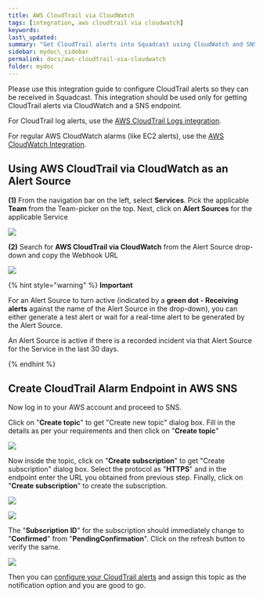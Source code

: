 ```yaml
---
title: AWS CloudTrail via CloudWatch
tags: [integration, aws cloudtrail via cloudwatch]
keywords: 
last\_updated: 
summary: "Get CloudTrail alerts into Squadcast using CloudWatch and SNS endpoints"
sidebar: mydoc\_sidebar
permalink: docs/aws-cloudtrail-via-cloudwatch
folder: mydoc
---
```


Please use this integration guide to configure CloudTrail alerts so they can be received in Squadcast. This integration should be used only for getting CloudTrail alerts via CloudWatch and a SNS endpoint. 

For CloudTrail log alerts, use the [AWS CloudTrail Logs integration](aws-cloudtrail-logs). 

For regular AWS CloudWatch alarms (like EC2 alerts), use the [AWS CloudWatch Integration](amazon-cloudwatch-aws).

## Using AWS CloudTrail via CloudWatch as an Alert Source

**(1)** From the navigation bar on the left, select **Services**. Pick the applicable **Team** from the Team-picker on the top. Next, click on **Alert Sources** for the applicable Service

![](../../.gitbook/assets/alert\_source\_1.png)

**(2)** Search for **AWS CloudTrail via CloudWatch** from the Alert Source drop-down and copy the Webhook URL

![](../../.gitbook/assets/cloudwatch\_1.png)

{% hint style="warning" %} 
<b>Important</b>
<p>For an Alert Source to turn active (indicated by a <b>green dot - Receiving alerts</b> against the name of the Alert Source in the drop-down), you can either generate a test alert or wait for a real-time alert to be generated by the Alert Source.</p>
<p>An Alert Source is active if there is a recorded incident via that Alert Source for the Service in the last 30 days.</p>
{% endhint %}

## Create CloudTrail Alarm Endpoint in AWS SNS

Now log in to your AWS account and proceed to SNS.

Click on "**Create topic**" to get "Create new topic" dialog box. Fill in the details as per your requirements and then click on "**Create topic**"

![](../../.gitbook/assets/cloudwatch\_2.png)

Now inside the topic, click on "**Create subscription**" to get "Create subscription" dialog box. Select the protocol as "**HTTPS**" and in the endpoint enter the URL you obtained from previous step. Finally, click on "**Create subscription**" to create the subscription.

![](../../.gitbook/assets/cloudwatch\_3.png)

![](../../.gitbook/assets/cloudwatch\_4.png)

The "**Subscription ID**" for the subscription should immediately change to "**Confirmed**" from "**PendingConfirmation**". Click on the refresh button to verify the same.

![](../../.gitbook/assets/cloudwatch\_5.png)

Then you can [configure your CloudTrail alerts](https://docs.aws.amazon.com/awscloudtrail/latest/userguide/cloudwatch-alarms-for-cloudtrail.html#cloudwatch-alarms-for-cloudtrail-security-group) and assign this topic as the notification option and you are good to go.